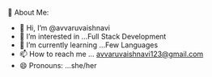 🎯 About Me:

- 👋 Hi, I’m @avvaruvaishnavi
- 👀 I’m interested in ...Full Stack Development
- 🌱 I’m currently learning ...Few Languages
- 📫 How to reach me ... avvaruvaishnavi123@gmail.com
- 😄 Pronouns: ...she/her    

<!---
avvaruvaishnavi/avvaruvaishnavi is a ✨ special ✨ repository because its `README.md` (this file) appears on your GitHub profile.
You can click the Preview link to take a look at your changes.
--->
